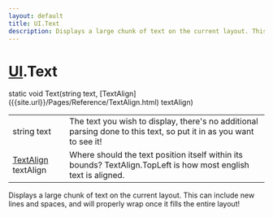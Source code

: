 ```yaml
---
layout: default
title: UI.Text
description: Displays a large chunk of text on the current layout. This can include new lines and spaces, and will properly wrap once it fills the entire layout!
---
```

# [UI]({{site.url}}/Pages/Reference/UI.html).Text

<div class='signature' markdown='1'>
static void Text(string text, [TextAlign]({{site.url}}/Pages/Reference/TextAlign.html) textAlign)
</div>

|  |  |
|--|--|
|string text|The text you wish to display, there's no              additional parsing done to this text, so put it in as you want to             see it!|
|[TextAlign]({{site.url}}/Pages/Reference/TextAlign.html) textAlign|Where should the text position itself             within its bounds? TextAlign.TopLeft is how most english text is             aligned.|

Displays a large chunk of text on the current layout.
This can include new lines and spaces, and will properly wrap
once it fills the entire layout!



